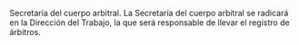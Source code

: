 Secretaría del cuerpo arbitral.
La Secretaría del cuerpo arbitral se radicará en la Dirección del Trabajo, la que será responsable de llevar el registro de árbitros.